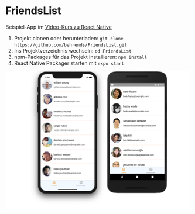 # FriendsList

Beispiel-App im [Video-Kurs zu React Native](https://www.udemy.com/react-native-einstieg/)

1. Projekt clonen oder herunterladen: `git clone https://github.com/behrends/FriendsList.git`
1. Ins Projektverzeichnis wechseln: `cd FriendsList`
1. npm-Packages für das Projekt installieren: `npm install`
1. React Native Packager starten mit `expo start` 

![Screenshots der App](./assets/AppScreenshots.png)
